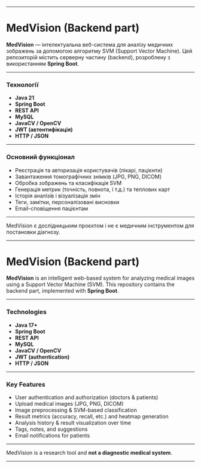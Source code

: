 
---

# MedVision (Backend part)

**MedVision** — інтелектуальна веб-система для аналізу медичних зображень за допомогою алгоритму SVM (Support Vector Machine). Цей репозиторій містить серверну частину (backend), розроблену з використанням **Spring Boot**.

---

### Технології

- **Java 21**
- **Spring Boot**
- **REST API**
- **MySQL**
- **JavaCV / OpenCV**
- **JWT (автентифікація)**
- **HTTP / JSON**

---

### Основний функціонал

- Реєстрація та авторизація користувачів (лікарі, пацієнти)
- Завантаження томографічних знімків (JPG, PNG, DICOM)
- Обробка зображень та класифікація SVM
- Генерація метрик (точність, повнота, і т.д.) та теплових карт
- Історія аналізів і візуалізація змін
- Теги, замітки, персоналізовані висновки
- Email-сповіщення пацієнтам

---

MedVision є дослідницьким проєктом і не є медичним інструментом для постановки діагнозу.

---

# MedVision (Backend part)

**MedVision** is an intelligent web-based system for analyzing medical images using a Support Vector Machine (SVM). This repository contains the backend part, implemented with **Spring Boot**.

---

### Technologies

- **Java 17+**
- **Spring Boot**
- **REST API**
- **MySQL**
- **JavaCV / OpenCV**
- **JWT (authentication)**
- **HTTP / JSON**

---

### Key Features

- User authentication and authorization (doctors & patients)
- Upload medical images (JPG, PNG, DICOM)
- Image preprocessing & SVM-based classification
- Result metrics (accuracy, recall, etc.) and heatmap generation
- Analysis history & result visualization over time
- Tags, notes, and suggestions
- Email notifications for patients

---

MedVision is a research tool and **not a diagnostic medical system**.

---
